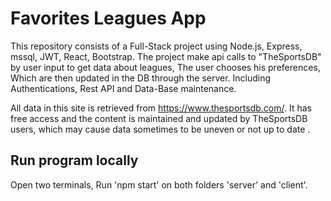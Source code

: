 # Favorites Leagues App

This repository consists of a Full-Stack project using Node.js, Express, mssql, JWT, React, Bootstrap. 
The project make api calls to "TheSportsDB" by user input to get data about leagues,
The user chooses his preferences, Which are then updated in the DB through the server.
Including Authentications, Rest API and Data-Base maintenance.

All data in this site is retrieved from https://www.thesportsdb.com/.
It has free access and the content is maintained and updated by TheSportsDB users,
which may cause data sometimes to be uneven or not up to date .

## Run program locally

Open two terminals, Run 'npm start' on both folders 'server' and 'client'.